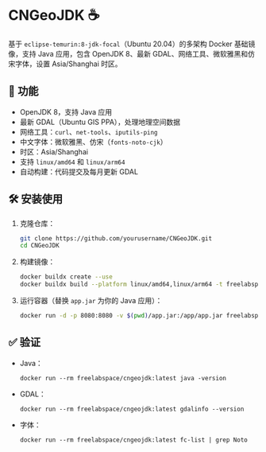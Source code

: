 # CNGeoJDK ☕

基于 `eclipse-temurin:8-jdk-focal`（Ubuntu 20.04）的多架构 Docker 基础镜像，支持 Java 应用，包含 OpenJDK 8、最新 GDAL、网络工具、微软雅黑和仿宋字体，设置 Asia/Shanghai 时区。

## 🚀 功能

- OpenJDK 8，支持 Java 应用
- 最新 GDAL（Ubuntu GIS PPA），处理地理空间数据
- 网络工具：`curl`、`net-tools`、`iputils-ping`
- 中文字体：微软雅黑、仿宋（`fonts-noto-cjk`）
- 时区：Asia/Shanghai
- 支持 `linux/amd64` 和 `linux/arm64`
- 自动构建：代码提交及每月更新 GDAL

## 🛠️ 安装使用

1. 克隆仓库：

   ```bash
   git clone https://github.com/yourusername/CNGeoJDK.git
   cd CNGeoJDK
   ```

2. 构建镜像：

   ```bash
   docker buildx create --use
   docker buildx build --platform linux/amd64,linux/arm64 -t freelabspace/cngeojdk:latest .
   ```

3. 运行容器（替换 `app.jar` 为你的 Java 应用）：

   ```bash
   docker run -d -p 8080:8080 -v $(pwd)/app.jar:/app/app.jar freelabspace/cngeojdk:latest
   ```

## ✅ 验证

- Java：
  ```shell
  docker run --rm freelabspace/cngeojdk:latest java -version
  ```
- GDAL：
  ```shell
  docker run --rm freelabspace/cngeojdk:latest gdalinfo --version
  ```
- 字体：
  ```shell
  docker run --rm freelabspace/cngeojdk:latest fc-list | grep Noto
  ```
